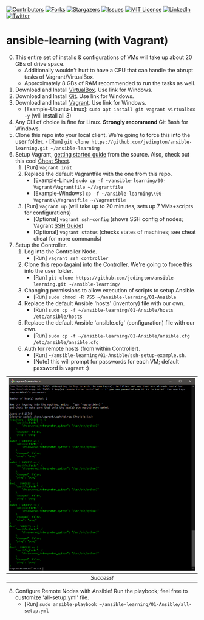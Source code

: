 <!-- PROJECT SHIELDS -->
<!-- https://www.markdownguide.org/basic-syntax/#reference-style-links -->
[![Contributors][contributors-shield]][contributors-url]
[![Forks][forks-shield]][forks-url]
[![Stargazers][stars-shield]][stars-url]
[![Issues][issues-shield]][issues-url]
[![MIT License][license-shield]][license-url]
[![LinkedIn][linkedin-shield]][linkedin-url]
[![Twitter][twitter-shield]][twitter-url]

# ansible-learning (with Vagrant)
0. This entire set of installs & configurations of VMs will take up about 20 GBs of drive space.
    - Additionally wouldn't hurt to have a CPU that can handle the abrupt tasks of Vagrant/VirtualBox.
    - Approximately 8 GBs of RAM recommended to run the tasks as well.
1. Download and Install [VirtualBox](https://www.virtualbox.org). Use link for Windows.
2. Download and Install [Git](https://git-scm.com/downloads). Use link for Windows.
3. Download and Install [Vagrant](https://www.vagrantup.com/docs/installation). Use link for Windows.
    - [Example-Ubuntu-Linux]: `sudo apt install git vagrant virtualbox -y` (will install all 3)
4. Any CLI of choice is fine for Linux. __Strongly recommend__ Git Bash for Windows.
5. Clone this repo into your local client. We're going to force this into the user folder.
        - [Run] `git clone https://github.com/jedington/ansible-learning.git ~/ansible-learning`
6. Setup Vagrant, [getting started guide](https://learn.hashicorp.com/collections/vagrant/getting-started) from the source. Also, check out this cool [Cheat Sheet](https://gist.github.com/wpscholar/a49594e2e2b918f4d0c4).
    1. [Run] `vagrant init`
    2. Replace the default Vagrantfile with the one from this repo.
        - [Example-Linux] `sudo cp -f ~/ansible-learning/00-Vagrant/Vagrantfile ~/Vagrantfile`
        - [Example-Windows] `cp -f ~/ansible-learning\\00-Vagrant\\Vagrantfile ~/Vagrantfile`
    3. [Run] `vagrant up` (will take up to 20 minutes, sets up 7 VMs+scripts for configurations)
        - [Optional] `vagrant ssh-config` (shows SSH config of nodes; Vagrant [SSH Guide](https://www.vagrantup.com/docs/cli/ssh))
        - [Optional] `vagrant status` (checks states of machines; see cheat cheat for more commands)
7. Setup the Controller.
    1. Log into the Controller Node.
        - [Run] `vagrant ssh controller`
    2. Clone this repo (again) into the Controller. We're going to force this into the user folder.
        - [Run] `git clone https://github.com/jedington/ansible-learning.git ~/ansible-learning/`
    3. Changing permissions to allow execution of scripts to setup Ansible.
        - [Run] `sudo chmod -R 755 ~/ansible-learning/01-Ansible`
    4. Replace the default Ansible 'hosts' (inventory) file with our own.
        - [Run] `sudo cp -f ~/ansible-learning/01-Ansible/hosts /etc/ansible/hosts`
    5. Replace the default Ansible 'ansible.cfg' (configuration) file with our own.
        - [Run] `sudo cp -f ~/ansible-learning/01-Ansible/ansible.cfg /etc/ansible/ansible.cfg`
    6. Auth for remote hosts (from within Controller).
        - [Run] `~/ansible-learning/01-Ansible/ssh-setup-example.sh`.
        - [Note] this will prompt for passwords for each VM; default password is `vagrant` :)

| ![Success!][project-screenshot] | 
|:--:| 
| *Success!* |

8. Configure Remote Nodes with Ansible! Run the playbook; feel free to customize 'all-setup.yml' file.
    - [Run] `sudo ansible-playbook ~/ansible-learning/01-Ansible/all-setup.yml`

<!-- MARKDOWN LINKS & IMAGES -->
<!-- https://www.markdownguide.org/basic-syntax/#reference-style-links -->
[contributors-shield]: https://img.shields.io/github/contributors/jedington/ansible-learning.svg?style=for-the-badge
[contributors-url]: https://github.com/jedington/ansible-learning/graphs/contributors
[forks-shield]: https://img.shields.io/github/forks/jedington/ansible-learning.svg?style=for-the-badge
[forks-url]: https://github.com/jedington/ansible-learning/network/members
[stars-shield]: https://img.shields.io/github/stars/jedington/ansible-learning.svg?style=for-the-badge
[stars-url]: https://github.com/jedington/ansible-learning/stargazers
[issues-shield]: https://img.shields.io/github/issues/jedington/ansible-learning.svg?style=for-the-badge
[issues-url]: https://github.com/jedington/ansible-learning/issues
[license-shield]: https://img.shields.io/github/license/jedington/ansible-learning.svg?style=for-the-badge
[license-url]: https://github.com/jedington/ansible-learning/blob/master/LICENSE
[linkedin-shield]: https://img.shields.io/badge/-LinkedIn-black.svg?style=for-the-badge&logo=linkedin&colorB=555
[linkedin-url]: https://www.linkedin.com/in/julian-edington
[twitter-shield]: https://img.shields.io/twitter/follow/arcanicvoid?style=for-the-badge&logo=twitter&colorB=555
[twitter-url]: https://twitter.com/arcanicvoid
[project-screenshot]: images/success.png